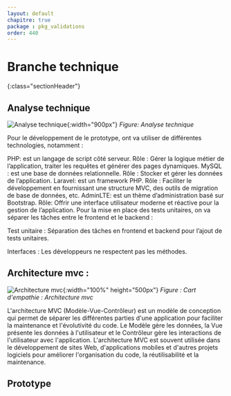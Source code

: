 ```yaml
---
layout: default
chapitre: true
package : pkg_validations
order: 440
---
```




# Branche technique 
{:class="sectionHeader"}

<!-- new slide -->

## Analyse technique

![Analyse technique](./images/analyse-technique.png){:width="900px"}
*Figure: Analyse technique*

<!-- note -->

Pour le développement de le prototype, ont va utiliser de différentes technologies, notamment :

PHP: est un langage de script côté serveur.
Rôle : Gérer la logique métier de l’application, traiter les requêtes et générer des pages dynamiques.
MySQL : est une base de données relationnelle.
Rôle : Stocker et gérer les données de l’application.
Laravel: est un framework PHP.
Rôle : Faciliter le développement en fournissant une structure MVC, des outils de migration de base de données, etc.
AdminLTE: est un thème d’administration basé sur Bootstrap.
Rôle: Offrir une interface utilisateur moderne et réactive pour la gestion de l’application.
Pour la mise en place des tests unitaires, on va séparer les tâches entre le frontend et le backend :

Test unitaire : Séparation des tâches en frontend et backend pour l’ajout de tests unitaires.

Interfaces : Les développeurs ne respectent pas les méthodes.

<!-- new slide -->

## Architecture mvc :

![Architecture mvc](./images/Architecture-mvc.png){:width="100%" height="500px"}
_Figure : Cart d'empathie : Architecture mvc_

<!-- note -->

L'architecture MVC (Modèle-Vue-Contrôleur) est un modèle de conception qui permet de séparer les différentes parties d'une application pour faciliter la maintenance et l'évolutivité du code. Le Modèle gère les données, la Vue présente les données à l'utilisateur et le Contrôleur gère les interactions de l'utilisateur avec l'application. L'architecture MVC est 
souvent utilisée dans le développement de sites Web, d'applications mobiles et d'autres projets logiciels pour améliorer l'organisation du code, la réutilisabilité et la maintenance.

<!-- new slide -->

## Prototype 

<!-- new slide -->